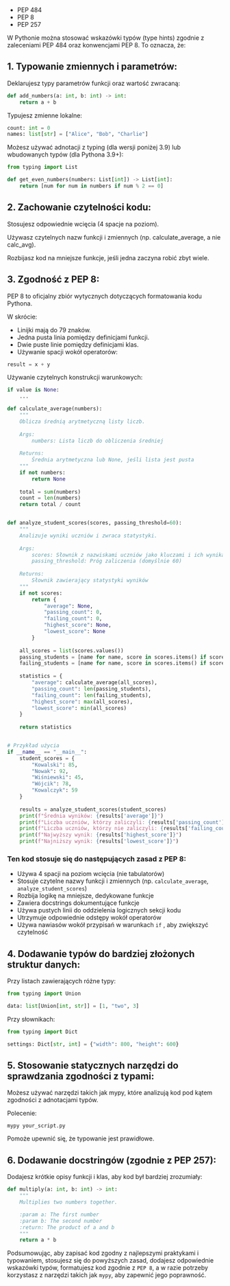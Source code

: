 - PEP 484
- PEP 8
- PEP 257

W Pythonie można stosować wskazówki typów (type hints) zgodnie z zaleceniami PEP 484 oraz konwencjami PEP 8. To oznacza, że:
## 1.	Typowanie zmiennych i parametrów:

Deklarujesz typy parametrów funkcji oraz wartość zwracaną:

```py
def add_numbers(a: int, b: int) -> int:
    return a + b
```

Typujesz zmienne lokalne:

```py
count: int = 0
names: list[str] = ["Alice", "Bob", "Charlie"]
```

Możesz używać adnotacji z typing (dla wersji poniżej 3.9) lub wbudowanych typów (dla Pythona 3.9+):

```py
from typing import List

def get_even_numbers(numbers: List[int]) -> List[int]:
    return [num for num in numbers if num % 2 == 0]
```

## 2.	Zachowanie czytelności kodu:

Stosujesz odpowiednie wcięcia (4 spacje na poziom).

Używasz czytelnych nazw funkcji i zmiennych (np. calculate_average, a nie calc_avg).

Rozbijasz kod na mniejsze funkcje, jeśli jedna zaczyna robić zbyt wiele.

## 3.	Zgodność z PEP 8:

PEP 8 to oficjalny zbiór wytycznych dotyczących formatowania kodu Pythona.

W skrócie:
- Linijki mają do 79 znaków.
- Jedna pusta linia pomiędzy definicjami funkcji.
- Dwie puste linie pomiędzy definicjami klas.
- Używanie spacji wokół operatorów:

```py
result = x + y
```


Używanie czytelnych konstrukcji warunkowych:

```py
if value is None:
    ...
```

```py
def calculate_average(numbers):
    """
    Oblicza średnią arytmetyczną listy liczb.
    
    Args:
        numbers: Lista liczb do obliczenia średniej
        
    Returns:
        Średnia arytmetyczna lub None, jeśli lista jest pusta
    """
    if not numbers:
        return None
    
    total = sum(numbers)
    count = len(numbers)
    return total / count


def analyze_student_scores(scores, passing_threshold=60):
    """
    Analizuje wyniki uczniów i zwraca statystyki.
    
    Args:
        scores: Słownik z nazwiskami uczniów jako kluczami i ich wynikami jako wartościami
        passing_threshold: Próg zaliczenia (domyślnie 60)
        
    Returns:
        Słownik zawierający statystyki wyników
    """
    if not scores:
        return {
            "average": None,
            "passing_count": 0,
            "failing_count": 0,
            "highest_score": None,
            "lowest_score": None
        }
    
    all_scores = list(scores.values())
    passing_students = [name for name, score in scores.items() if score >= passing_threshold]
    failing_students = [name for name, score in scores.items() if score < passing_threshold]
    
    statistics = {
        "average": calculate_average(all_scores),
        "passing_count": len(passing_students),
        "failing_count": len(failing_students),
        "highest_score": max(all_scores),
        "lowest_score": min(all_scores)
    }
    
    return statistics


# Przykład użycia
if __name__ == "__main__":
    student_scores = {
        "Kowalski": 85,
        "Nowak": 92,
        "Wiśniewski": 45,
        "Wójcik": 78,
        "Kowalczyk": 59
    }
    
    results = analyze_student_scores(student_scores)
    print(f"Średnia wyników: {results['average']}")
    print(f"Liczba uczniów, którzy zaliczyli: {results['passing_count']}")
    print(f"Liczba uczniów, którzy nie zaliczyli: {results['failing_count']}")
    print(f"Najwyższy wynik: {results['highest_score']}")
    print(f"Najniższy wynik: {results['lowest_score']}")
```

### Ten kod stosuje się do następujących zasad z PEP 8:

- Używa 4 spacji na poziom wcięcia (nie tabulatorów)
- Stosuje czytelne nazwy funkcji i zmiennych (np. ```calculate_average```, ```analyze_student_scores```)
- Rozbija logikę na mniejsze, dedykowane funkcje
- Zawiera docstrings dokumentujące funkcje
- Używa pustych linii do oddzielenia logicznych sekcji kodu
- Utrzymuje odpowiednie odstępy wokół operatorów
- Używa nawiasów wokół przypisań w warunkach ```if``` , aby zwiększyć czytelność


## 4. Dodawanie typów do bardziej złożonych struktur danych:

Przy listach zawierających różne typy:

```py
from typing import Union

data: list[Union[int, str]] = [1, "two", 3]
```

Przy słownikach:

```py
from typing import Dict

settings: Dict[str, int] = {"width": 800, "height": 600}
```

## 5. Stosowanie statycznych narzędzi do sprawdzania zgodności z typami:

Możesz używać narzędzi takich jak mypy, które analizują kod pod kątem zgodności z adnotacjami typów.

Polecenie:

```
mypy your_script.py
```


Pomoże upewnić się, że typowanie jest prawidłowe.

## 6. Dodawanie docstringów (zgodnie z PEP 257):

Dodajesz krótkie opisy funkcji i klas, aby kod był bardziej zrozumiały:

```py
def multiply(a: int, b: int) -> int:
    """
    Multiplies two numbers together.

    :param a: The first number
    :param b: The second number
    :return: The product of a and b
    """
    return a * b
```

Podsumowując, aby zapisać kod zgodny z najlepszymi praktykami i typowaniem, stosujesz się do powyższych zasad, dodajesz odpowiednie wskazówki typów, formatujesz kod zgodnie z ```PEP 8```, a w razie potrzeby korzystasz z narzędzi takich jak ```mypy```, aby zapewnić jego poprawność.
